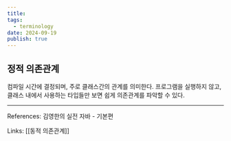 ```yaml
---
title: 
tags:
  - terminology
date: 2024-09-19
publish: true
---
```

## 정적 의존관계
컴파일 시간에 결정되며, 주로 클래스간의 관계를 의미한다. 프로그램을 실행하지 않고, 클래스 내에서 사용하는 타입들만 보면 쉽게 의존관계를 파악할 수 있다.

---
References: 김영한의 실전 자바 - 기본편

Links: [[동적 의존관계]]
